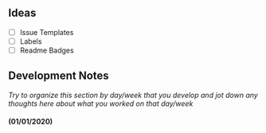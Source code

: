 ## Ideas
- [ ] Issue Templates
- [ ] Labels
- [ ] Readme Badges

## Development Notes

_Try to organize this section by day/week that you develop and jot down any thoughts here about what you worked on that day/week_
#### (01/01/2020)
